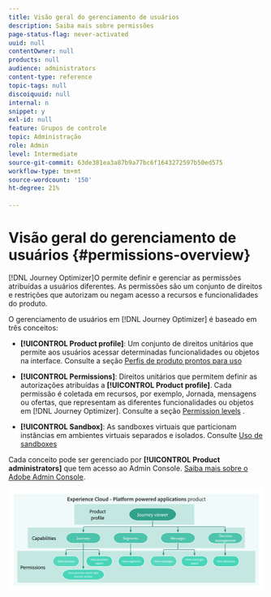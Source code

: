 ```yaml
---
title: Visão geral do gerenciamento de usuários
description: Saiba mais sobre permissões
page-status-flag: never-activated
uuid: null
contentOwner: null
products: null
audience: administrators
content-type: reference
topic-tags: null
discoiquuid: null
internal: n
snippet: y
exl-id: null
feature: Grupos de controle
topic: Administração
role: Admin
level: Intermediate
source-git-commit: 63de381ea3a87b9a77bc6f1643272597b50ed575
workflow-type: tm+mt
source-wordcount: '150'
ht-degree: 21%

---
```


# Visão geral do gerenciamento de usuários {#permissions-overview}

[!DNL Journey Optimizer]O permite definir e gerenciar as permissões atribuídas a usuários diferentes. As permissões são um conjunto de direitos e restrições que autorizam ou negam acesso a recursos e funcionalidades do produto.

O gerenciamento de usuários em [!DNL Journey Optimizer] é baseado em três conceitos:

* **[!UICONTROL Product profile]**: Um conjunto de direitos unitários que permite aos usuários acessar determinadas funcionalidades ou objetos na interface. Consulte a seção [Perfis de produto prontos para uso](ootb-product-profiles.md)

* **[!UICONTROL Permissions]**: Direitos unitários que permitem definir as autorizações atribuídas a  **[!UICONTROL Product profile]**. Cada permissão é coletada em recursos, por exemplo, Jornada, mensagens ou ofertas, que representam as diferentes funcionalidades ou objetos em [!DNL Journey Optimizer]. Consulte a seção [Permission levels](high-low-permissions.md) .

* **[!UICONTROL Sandbox]**: As sandboxes virtuais que particionam instâncias em ambientes virtuais separados e isolados. Consulte [Uso de sandboxes](sandboxes.md)

Cada conceito pode ser gerenciado por **[!UICONTROL Product administrators]** que tem acesso ao Admin Console. [Saiba mais sobre o Adobe Admin Console](https://helpx.adobe.com/br/enterprise/managing/user-guide.html).

![](../assets/do-not-localize/permissions_2.png)
